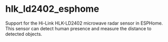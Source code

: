# hlk_ld2402_esphome
Support for the Hi-Link HLK-LD2402 microwave radar sensor in ESPHome. This sensor can detect human presence and measure the distance to detected objects. 
